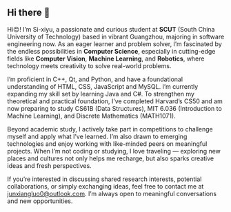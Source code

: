 ## Hi there 👋
Hi😊! I’m Si-xiyu, a passionate and curious student at **SCUT** (South China University of Technology) based in vibrant Guangzhou, majoring in software engineering now. As an eager learner and problem solver, I’m fascinated by the endless possibilities in **Computer Science**, especially in cutting-edge fields like **Computer Vision**, **Machine Learning**, and **Robotics**, where technology meets creativity to solve real-world problems.  

I’m proficient in C++, Qt, and Python, and have a foundational understanding of HTML, CSS, JavaScript and MySQL. I’m currently expanding my skill set by learning Java and C#. To strengthen my theoretical and practical foundation, I’ve completed Harvard’s CS50 and am now preparing to study CS61B (Data Structures), MIT 6.036 (Introduction to Machine Learning), and Discrete Mathematics (MATH1071).  
  
Beyond academic study, I actively take part in competitions to challenge myself and apply what I’ve learned. I’m also drawn to emerging technologies and enjoy working with like-minded peers on meaningful projects. When I’m not coding or studying, I love traveling — exploring new places and cultures not only helps me recharge, but also sparks creative ideas and fresh perspectives.  
  
If you’re interested in discussing shared research interests, potential collaborations, or simply exchanging ideas, feel free to contact me at [junxiangluo0@outlook.com](mailto:junxiangluo0@outlook.com). I’m always open to meaningful conversations and new opportunities.  

